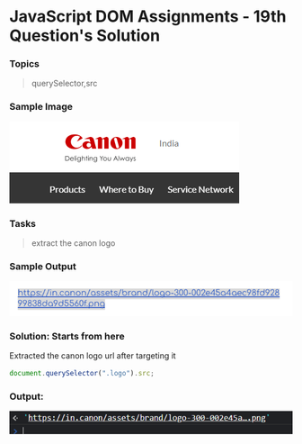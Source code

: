 # JavaScript DOM Assignments - 19th Question's Solution

### **Topics**
>querySelector,src

### **Sample Image**
![Sample image](./sample%20pics%20of%20dom%20assignments/Pic36.png)

### **Tasks** 
>extract the canon logo

### **Sample Output**
![Sample Output](./sample%20pics%20of%20dom%20assignments/Pic37.png)

### **Solution:** Starts from here

Extracted the canon logo url after targeting it
```javascript
document.querySelector(".logo").src;
```

### **Output:**

![Output of 19 js dom ](./outputs%20photo%20of%20dom%20assignments/Output_19_js_dom.PNG)